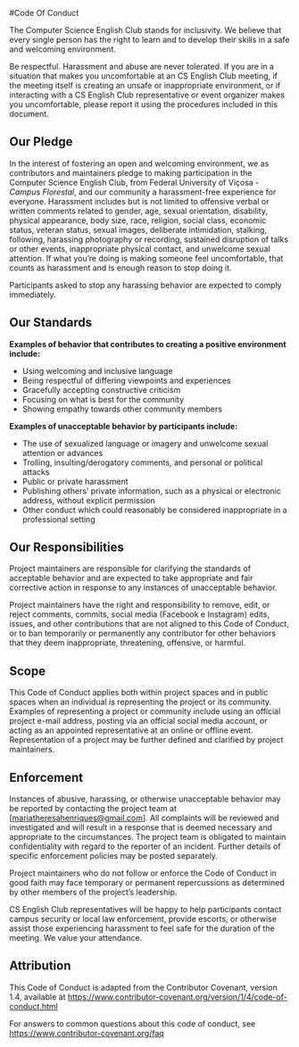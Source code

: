 #Code Of Conduct

The Computer Science English Club stands for inclusivity. We believe that every single person has the right 
to learn and to develop their skills in a safe and welcoming environment.

Be respectful. Harassment and abuse are never tolerated. If you are in a situation that makes you uncomfortable
at an CS English Club meeting, if the meeting itself is creating an unsafe or inappropriate environment, or if interacting
with a CS English Club representative or event organizer makes you uncomfortable, please report it using the procedures 
included in this document.


## Our Pledge

In the interest of fostering an open and welcoming environment, we as contributors and maintainers
pledge to making participation in the Computer Science English Club, from Federal University of 
Viçosa - _Campus Florestal_, and our community a harassment-free experience for everyone. Harassment
includes but is not limited to offensive verbal or written comments related to gender, age, sexual 
orientation, disability, physical appearance, body size, race, religion, social class, economic status,
veteran status, sexual images, deliberate intimidation, stalking, following, harassing photography or 
recording, sustained disruption of talks or other events, inappropriate physical contact, and unwelcome
sexual attention. If what you’re doing is making someone feel uncomfortable, that counts as harassment 
and is enough reason to stop doing it.

Participants asked to stop any harassing behavior are expected to comply immediately.

## Our Standards

**Examples of behavior that contributes to creating a positive environment include:**

* Using welcoming and inclusive language
* Being respectful of differing viewpoints and experiences
* Gracefully accepting constructive criticism
* Focusing on what is best for the community
* Showing empathy towards other community members

**Examples of unacceptable behavior by participants include:**

* The use of sexualized language or imagery and unwelcome sexual attention or advances
* Trolling, insulting/derogatory comments, and personal or political attacks
* Public or private harassment
* Publishing others’ private information, such as a physical or electronic address, without explicit permission
* Other conduct which could reasonably be considered inappropriate in a professional setting

## Our Responsibilities

Project maintainers are responsible for clarifying the standards of acceptable behavior and are expected to take
appropriate and fair corrective action in response to any instances of unacceptable behavior.

Project maintainers have the right and responsibility to remove, edit, or reject comments, commits, social media 
(Facebook e Instagram) edits, issues, and other contributions that are not aligned to this Code of Conduct, or to 
ban temporarily or permanently any contributor for other behaviors that they deem inappropriate, threatening, 
offensive, or harmful.

## Scope

This Code of Conduct applies both within project spaces and in public spaces when an individual is representing 
the project or its community. Examples of representing a project or community include using an official project 
e-mail address, posting via an official social media account, or acting as an appointed representative at an 
online or offline event. Representation of a project may be further defined and clarified by project maintainers.


## Enforcement

Instances of abusive, harassing, or otherwise unacceptable behavior may be reported by contacting the project team 
at [mariatheresahenriques@gmail.com]. All complaints will be reviewed and investigated and will result in a response that is 
deemed necessary and appropriate to the circumstances. The project team is obligated to maintain confidentiality 
with regard to the reporter of an incident. Further details of specific enforcement policies may be posted separately.

Project maintainers who do not follow or enforce the Code of Conduct in good faith may face temporary or permanent 
repercussions as determined by other members of the project’s leadership.

CS English Club representatives will be happy to help participants contact campus security or local law enforcement,
provide escorts, or otherwise assist those experiencing harassment to feel safe for the duration of the meeting. We 
value your attendance.

## Attribution

This Code of Conduct is adapted from the Contributor Covenant, version 1.4, available at 
https://www.contributor-covenant.org/version/1/4/code-of-conduct.html

For answers to common questions about this code of conduct, see https://www.contributor-covenant.org/faq

